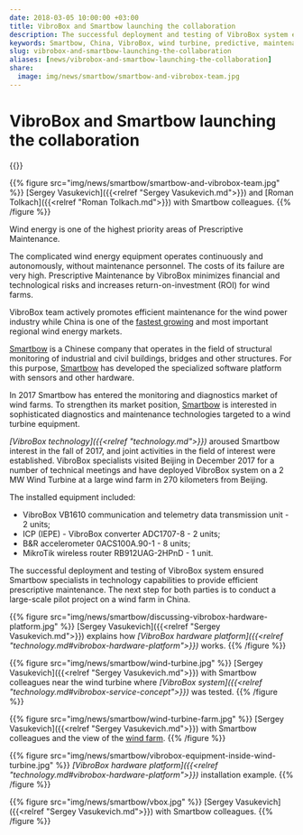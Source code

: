 ```yaml
---
date: 2018-03-05 10:00:00 +03:00
title: VibroBox and Smartbow launching the collaboration
description: The successful deployment and testing of VibroBox system ensured Smartbow specialists in technology capabilities to provide efficient prescriptive maintenance.
keywords: Smartbow, China, VibroBox, wind turbine, predictive, maintenance, report, test, vibration, diagnostics, collaboration
slug: vibrobox-and-smartbow-launching-the-collaboration
aliases: [news/vibrobox-and-smartbow-launching-the-collaboration]
share:
  image: img/news/smartbow/smartbow-and-vibrobox-team.jpg
---
```

# VibroBox and Smartbow launching the collaboration

{{<date>}}

{{% figure src="img/news/smartbow/smartbow-and-vibrobox-team.jpg" %}}
[Sergey Vasukevich]({{<relref "Sergey Vasukevich.md">}}) and [Roman Tolkach]({{<relref "Roman Tolkach.md">}}) with Smartbow colleagues.
{{% /figure %}}

Wind energy is one of the highest priority areas of Prescriptive Maintenance.

The complicated wind energy equipment operates continuously and autonomously, without maintenance personnel. The costs of its failure are very high. Prescriptive Maintenance by VibroBox minimizes financial and technological risks and increases return-on-investment (ROI) for wind farms.

VibroBox team actively promotes efficient maintenance for the wind power industry while China is one of the [fastest growing](http://www.mdpi.com/2071-1050/9/8/1454) and most important regional wind energy markets.

[Smartbow](http://www.smartbow.net/) is a Chinese company that operates in the field of structural monitoring of industrial and civil buildings, bridges and other structures. For this purpose, [Smartbow](http://www.smartbow.net/) has developed the specialized software platform with sensors and other hardware.

In 2017 Smartbow has entered the monitoring and diagnostics market of wind farms. To strengthen its market position, [Smartbow](http://www.smartbow.net/) is interested in sophisticated diagnostics and maintenance technologies targeted to a wind turbine equipment.

*[VibroBox technology]({{<relref "technology.md">}})* aroused Smartbow interest in the fall of 2017, and joint activities in the field of interest were established. VibroBox specialists visited Beijing in December 2017 for a number of technical meetings and have deployed VibroBox system on a 2 MW Wind Turbine at a large wind farm in 270 kilometers from Beijing.

The installed equipment included:

* VibroBox VB1610 communication and telemetry data transmission unit - 2 units;
* ICP (IEPE) - VibroBox converter ADC1707-8 - 2 units;
* B&R accelerometer 0ACS100A.90-1 - 8 units;
* MikroTik wireless router RB912UAG-2HPnD - 1 unit.

The successful deployment and testing of VibroBox system ensured Smartbow specialists in technology capabilities to provide efficient prescriptive maintenance. The next step for both parties is to conduct a large-scale pilot project on a wind farm in China.

{{% figure src="img/news/smartbow/discussing-vibrobox-hardware-platform.jpg" %}}
[Sergey Vasukevich]({{<relref "Sergey Vasukevich.md">}}) explains how *[VibroBox hardware platform]({{<relref "technology.md#vibrobox-hardware-platform">}})* works.
{{% /figure %}}

{{% figure src="img/news/smartbow/wind-turbine.jpg" %}}
[Sergey Vasukevich]({{<relref "Sergey Vasukevich.md">}}) with Smartbow colleagues near the wind turbine where *[VibroBox system]({{<relref "technology.md#vibrobox-service-concept">}})* was tested.
{{% /figure %}}

{{% figure src="img/news/smartbow/wind-turbine-farm.jpg" %}}
[Sergey Vasukevich]({{<relref "Sergey Vasukevich.md">}}) with Smartbow colleagues and the view of the [wind farm](https://en.wikipedia.org/wiki/Wind_farm).
{{% /figure %}}

{{% figure src="img/news/smartbow/vibrobox-equipment-inside-wind-turbine.jpg" %}}
*[VibroBox hardware platform]({{<relref "technology.md#vibrobox-hardware-platform">}})* installation example.
{{% /figure %}}

{{% figure src="img/news/smartbow/vbox.jpg" %}}
[Sergey Vasukevich]({{<relref "Sergey Vasukevich.md">}}) with Smartbow colleagues.
{{% /figure %}}
